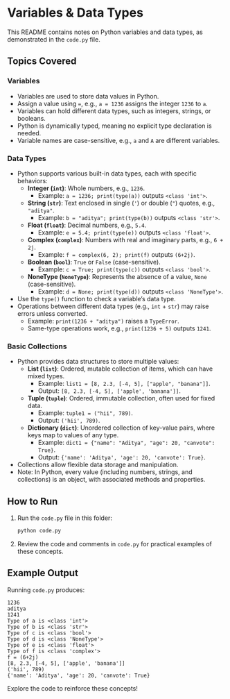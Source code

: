 # Variables & Data Types

This README contains notes on Python variables and data types, as demonstrated in the `code.py` file.

## Topics Covered

### Variables
- Variables are used to store data values in Python.
- Assign a value using `=`, e.g., `a = 1236` assigns the integer `1236` to `a`.
- Variables can hold different data types, such as integers, strings, or booleans.
- Python is dynamically typed, meaning no explicit type declaration is needed.
- Variable names are case-sensitive, e.g., `a` and `A` are different variables.

### Data Types
- Python supports various built-in data types, each with specific behaviors:
  - **Integer (`int`)**: Whole numbers, e.g., `1236`.
    - Example: `a = 1236; print(type(a))` outputs `<class 'int'>`.
  - **String (`str`)**: Text enclosed in single (`'`) or double (`"`) quotes, e.g., `"aditya"`.
    - Example: `b = "aditya"; print(type(b))` outputs `<class 'str'>`.
  - **Float (`float`)**: Decimal numbers, e.g., `5.4`.
    - Example: `e = 5.4; print(type(e))` outputs `<class 'float'>`.
  - **Complex (`complex`)**: Numbers with real and imaginary parts, e.g., `6 + 2j`.
    - Example: `f = complex(6, 2); print(f)` outputs `(6+2j)`.
  - **Boolean (`bool`)**: `True` or `False` (case-sensitive).
    - Example: `c = True; print(type(c))` outputs `<class 'bool'>`.
  - **NoneType (`NoneType`)**: Represents the absence of a value, `None` (case-sensitive).
    - Example: `d = None; print(type(d))` outputs `<class 'NoneType'>`.
- Use the `type()` function to check a variable’s data type.
- Operations between different data types (e.g., `int` + `str`) may raise errors unless converted.
  - Example: `print(1236 + "aditya")` raises a `TypeError`.
  - Same-type operations work, e.g., `print(1236 + 5)` outputs `1241`.

### Basic Collections
- Python provides data structures to store multiple values:
  - **List (`list`)**: Ordered, mutable collection of items, which can have mixed types.
    - Example: `list1 = [8, 2.3, [-4, 5], ["apple", "banana"]]`.
    - Output: `[8, 2.3, [-4, 5], ['apple', 'banana']]`.
  - **Tuple (`tuple`)**: Ordered, immutable collection, often used for fixed data.
    - Example: `tuple1 = ("hii", 789)`.
    - Output: `('hii', 789)`.
  - **Dictionary (`dict`)**: Unordered collection of key-value pairs, where keys map to values of any type.
    - Example: `dict1 = {"name": "Aditya", "age": 20, "canvote": True}`.
    - Output: `{'name': 'Aditya', 'age': 20, 'canvote': True}`.
- Collections allow flexible data storage and manipulation.
- Note: In Python, every value (including numbers, strings, and collections) is an object, with associated methods and properties.

## How to Run
1. Run the `code.py` file in this folder:
   ```bash
   python code.py
   ```
2. Review the code and comments in `code.py` for practical examples of these concepts.

## Example Output
Running `code.py` produces:
```
1236
aditya
1241
Type of a is <class 'int'>
Type of b is <class 'str'>
Type of c is <class 'bool'>
Type of d is <class 'NoneType'>
Type of e is <class 'float'>
Type of f is <class 'complex'>
f = (6+2j)
[8, 2.3, [-4, 5], ['apple', 'banana']]
('hii', 789)
{'name': 'Aditya', 'age': 20, 'canvote': True}
```

Explore the code to reinforce these concepts!

